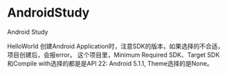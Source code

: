 # AndroidStudy
Android Study

HelloWorld
创建Android Application时，注意SDK的版本，如果选择的不合适，项目创建后，会报error。
这个项目里，Minimum Required SDK、Target SDK和Compile with选择的都是是API 22: Android 5.1.1, Theme选择的是None。
